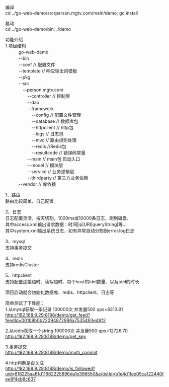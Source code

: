 编译<br>
cd ../go-web-demo/src/person.mgtv.com/main/demo; go install<br>

启动<br>
cd ../go-web-demo/bin; ./demo<br>

功能介绍<br>
1.项目结构<br>
　　　go-web-demo<br>
　　　--bin<br>
　　　--conf   // 配置文件<br>
　　　--template // 响应输出的模板<br>
　　　--pkg<br>
　　　--src <br>
　　　　--person.mgtv.com<br>
　　　　　--controller // 控制层<br>
　　　　　--dao  <br>
　　　　　--framework<br>
　　　　　　--config // 配置文件管理<br>
　　　　　　--database // 数据库包<br>
　　　　　　--httpclient // http包<br>
　　　　　　--logs // 日志包<br>
　　　　　　--mvc // 路由规则处理<br>
　　　　　　--redis //Redis包<br>
　　　　　　--resultcode // 错误码常量<br>
　　　　　--main // main包 启动入口<br>
　　　　　--model // 模块层<br>
　　　　　--service // 业务逻辑层<br>
　　　　　--thirdparty // 第三方业务依赖<br>
　　　--vendor // 库依赖<br>

1、路由<br>
   路由比较简单、自己配置 <br>

2、日志<br>
    日志配置灵活，按天切割，1000ms或10000条日志，刷到磁盘.<br>
    其中access.xml输出请求数据：时间|ip|URI|queryString|等...<br>
    其中system.xml输出系统日志，如有异常自动分割到error.log日志<br>

3、mysql<br>
    支持事务提交<br>
    
4、redis<br>
    支持redisCluster<br>
  
5、httpclient<br>
    支持配置连接超时、读写超时、每个host的Idel数量、以及idel的时长...    <br>    

项目启动就会初始化数据库、redis、httpclient、日志等<br>

简单测试了下性能：<br>
1.从mysql获取一条记录 100000次 并发量500 qps=8313.81<br>
http://192.168.9.29:8188/demo/get_feed?feedId=001b8b0b22294872996a7535493e49f2<br>

2.从redis获取一个string 100000次 并发量500 qps=12726.70<br>
http://192.168.9.29:8188/demo/get_key<br>

3.事务提交<br>
http://192.168.9.29:8188/demo/multi_commit<br>

4.http判断是否关注<br>
http://192.168.9.29:8188/demo/is_followed?uid=618225aa61d11662225896da1e398550&artistId=b1e4d1fee05caf22440fee8f4eb8c837<br>
